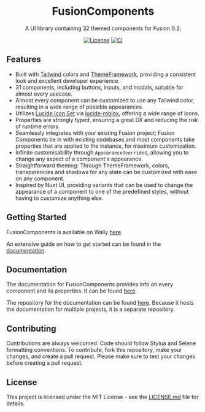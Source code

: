 <div align="center">

# FusionComponents

A UI library containing 32 themed components for Fusion 0.2.

[![License](https://img.shields.io/github/license/virtualbutfake/fusion-components)](https://github.com/virtualbutfake/fusion-components/blob/master/LICENSE.md)
[![CI](https://github.com/virtualbutfake/fusion-components/actions/workflows/ci.yaml/badge.svg)](https://github.com/virtualbutfake/fusion-components/actions)

</div>

## Features

- Built with [Tailwind](https://github.com/virtualbutfake/tailwind) colors and [ThemeFramework](https://github.com/virtualbutfake/theme-framework), providing a consistent look and excellent developer experience.
- 31 components, including buttons, inputs, and modals, suitable for almost every usecase.
- Almost every component can be customized to use any Tailwind color, resulting in a wide range of possible appearances.
- Utilizes [Lucide Icon Set](https://lucide.dev) via [lucide-roblox](https://github.com/virtualbutfake/lucide-roblox), offering a wide range of icons.
- Properties are strongly typed, ensuring a great DX and reducing the risk of runtime errors.
- Seamlessly integrates with your existing Fusion project; Fusion Components tie in with existing codebases and most components take properties that are applied to the instance, for maximum customization.
- Infinite customisability through `AppearanceOverride`s, allowing you to change any aspect of a component's appearance.
- Straightforward theming: Through ThemeFramework, colors, transparencies and shadows for any state can be customized with ease on any component.
- Inspired by Nuxt UI, providing variants that can be used to change the appearance of a component to one of the predefined styles, without having to customize anything else.

## Getting Started

FusionComponents is available on Wally [here](https://wally.run/package/virtualbutfake/fusion-components).

An extensive guide on how to get started can be found in the [documentation](https://docs.tijne.net/fusioncomponents/getting-started).

## Documentation

The documentation for FusionComponents provides info on every component and its properties. It can be found [here](https://docs.tijne.net/fusioncomponents).

The repository for the documentation can be found [here](https://github.com/virtualbutfake/fusion-components-docs). Because it hosts the documentation for multiple projects, it is a separate repository.

## Contributing

Contributions are always welcomed. Code should follow Stylua and Selene formatting conventions. To contribute, fork this repository, make your changes, and create a pull request. Please make sure to test your changes before creating a pull request.

## License

This project is licensed under the MIT License - see the [LICENSE.md](https://github.com/virtualbutfake/fusion-components/blob/main/LICENSE.md) file for details.